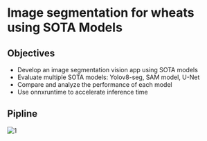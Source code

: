 # Image segmentation for wheats using SOTA Models

## Objectives
   - Develop an image segmentation vision app using SOTA models
   - Evaluate multiple SOTA models: Yolov8-seg, SAM model, U-Net
   - Compare and analyze the performance of each model
   - Use onnxruntime to accelerate inference time

## Pipline
![1]((https://github.com/fatimaaldrweesh/Wheat-Segmentation/blob/main/Data/pipline.png)https://github.com/fatimaaldrweesh/Wheat-Segmentation/blob/main/Data/pipline.png)
